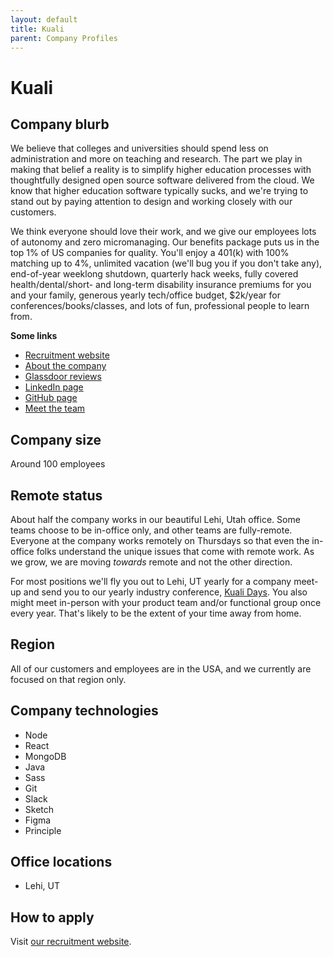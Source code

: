 ```yaml
---
layout: default
title: Kuali
parent: Company Profiles
---
```


# Kuali

## Company blurb

We believe that colleges and universities should spend less on administration and more on teaching and research. The part we play in making that belief a reality is to simplify higher education processes with thoughtfully designed open source software delivered from the cloud. We know that higher education software typically sucks, and we're trying to stand out by paying attention to design and working closely with our customers.

We think everyone should love their work, and we give our employees lots of autonomy and zero micromanaging. Our benefits package puts us in the top 1% of US companies for quality. You'll enjoy a 401(k) with 100% matching up to 4%, unlimited vacation (we'll bug you if you don't take any), end-of-year weeklong shutdown, quarterly hack weeks, fully covered health/dental/short- and long-term disability insurance premiums for you and your family, generous yearly tech/office budget, $2k/year for conferences/books/classes, and lots of fun, professional people to learn from.

**Some links**

- [Recruitment website](https://jobs.kuali.co)
- [About the company](https://www.kuali.co/about/)
- [Glassdoor reviews](https://www.glassdoor.com/Reviews/Kuali-Reviews-E1156448.htm)
- [LinkedIn page](https://www.linkedin.com/company/kualico/)
- [GitHub page](https://github.com/KualiCo)
- [Meet the team](https://www.kuali.co/about/#team)

## Company size

Around 100 employees

## Remote status

About half the company works in our beautiful Lehi, Utah office. Some teams choose to be in-office only, and other teams are fully-remote. Everyone at the company works remotely on Thursdays so that even the in-office folks understand the unique issues that come with remote work. As we grow, we are moving _towards_ remote and not the other direction.

For most positions we'll fly you out to Lehi, UT yearly for a company meet-up and send you to our yearly industry conference, [Kuali Days](http://kualidays.com/). You also might meet in-person with your product team and/or functional group once every year. That's likely to be the extent of your time away from home.

## Region

All of our customers and employees are in the USA, and we currently are focused on that region only.

## Company technologies

- Node
- React
- MongoDB
- Java
- Sass
- Git
- Slack
- Sketch
- Figma
- Principle

## Office locations

- Lehi, UT

## How to apply

Visit [our recruitment website](https://jobs.kuali.co).
